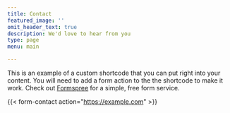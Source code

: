 ```yaml
---
title: Contact
featured_image: ''
omit_header_text: true
description: We'd love to hear from you
type: page
menu: main

---
```

This is an example of a custom shortcode that you can put right into your content. You will need to add a form action to the the shortcode to make it work. Check out [Formspree](https://formspree.io/) for a simple, free form service. 

{{< form-contact action="https://example.com"  >}}
